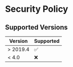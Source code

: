 # Security Policy

## Supported Versions

|  Version  | Supported          |
|  -------  | ------------------ |
|  > 2019.4 | :white_check_mark: |
|  < 4.0    | :x:                |
